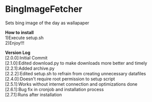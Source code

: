 # BingImageFetcher
Sets bing image of the day as wallapaper

<b>How to install</b></br>
1)Execute setup.sh</br>
2)Enjoy!!!</br>

<b>Version Log</b></br>
[2.0.0]:Initial Commit</br>
[2.1.0]:Edited download.py to make downloads more better and timely</br>
[2.2.1]:Added archive.py</br>
[2.2.2]:Edited setup.sh to refrain from creating unnecessary datafiles</br>
[2.4.0]:Doesn't require root permission to setup script</br>
[2.5.1]:Works without internet connection and optimizations done</br>
[2.6.1]:Bug fix in cronjob and installation process</br>
[2.7.1]:Runs after installation</br>